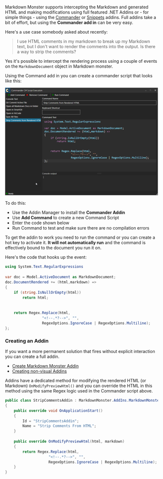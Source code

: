﻿Markdown Monster supports intercepting the Markdown and generated HTML and making modifications using full featured .NET Addins or - for simple things - using the <a href="https://github.com/RickStrahl/Commander-MarkdownMonster-Addin" target="top">Commander</a> or <a href="https://github.com/rickstrahl/snippets-markdownmonster-addin" target="top">Snippets</a> addins. Full addins take a bit of effort, but using the **Commander add in** can be very easy.

Here's a use case somebody asked about recently:

> I use HTML comments in my markdown to break up my Markdown text, but I don't want to render the comments into the output. Is there a way to strip the comments?

Yes it's possible to intercept the rendering process using a couple of events on the `MarkdownDocument` object in Markdown monster.

Using the Command add in you can create a commander script that looks like this:

![](/images/commandaddin-intercepthtml.png)

To do this:

* Use the Addin Manager to install the **Commander Addin**
* Use **Add Command** to create a new Command Script
* Enter the code shown below
* Run Command to test and make sure there are no compilation errors

To get the addin to work you need to run the command or you can create a hot key to activate it. **It will not automatically run** and the command is effectively bound to the document you run it on.

Here's the code that hooks up the event:

```cs
using System.Text.RegularExpressions

var doc = Model.ActiveDocument as MarkdownDocument;
doc.DocumentRendered += (html,markdown) =>
{
    if (string.IsNullOrEmpty(html))
        return html;
        
        
    return Regex.Replace(html, 
                 "<!--.*?-->", "",
                 RegexOptions.IgnoreCase | RegexOptions.Multiline);
};
```

### Creating an Addin
If you want a more permanent solution that fires without explicit interaction you can create a full addin.

* [Create Markdown Monster Addin](https://markdownmonster.west-wind.com/docs/_4ne0s0qoi.htm)
* [Creating non-visual Addins](https://markdownmonster.west-wind.com/docs/_4ut0j9cm6.htm)

    
Addins have a dedicated method for modifying the rendered HTML (or Markdown) `OnModifyPreviewHtml()` and you can override the HTML in this method using the same Regex logic used in the Commander script above. 

```cs
public class StripCommentsAddin : MarkdownMonster.AddIns.MarkdownMonsterAddin
{
    public override void OnApplicationStart()
    {
        Id = "StripCommentsAddin";
        Name = "Strip Comments From HTML";            
    }

    public override OnModifyPreviewHtml(html, markdown)
    {
        return Regex.Replace(html, 
                    "<!--.*?-->", "",
                    RegexOptions.IgnoreCase | RegexOptions.Multiline);
    }
}
```